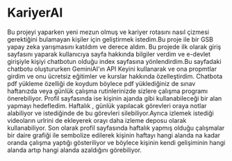 # KariyerAI

Bu projeyi yaparken yeni mezun olmuş ve kariyer rotasını nasıl çizmesi gerektiğini bulamayan kişiler için geliştirmek istedim.Bu proje ile bir GSB yapay zeka yarışmasını katıldım ve derece aldım.
Bu projede ilk olarak giriş sayfasını  yaparak kullanıcıya sayfa hakkında bilgiler verdim ve e-devlet girişiyle kişiyi chatbotun olduğu index sayfasına yönlendirdim.Bu sayfadaki chatbotu oluştururken GeminiAI'ın API Keyini kullanarak ve ona propmtlar girdim ve onu ücretsiz eğitimler ve  kurslar hakkında özelleştirdim. Chatbota pdf yükleme özelliği de koydum böylece pdf yüklediğiniz de sınav haftanızda veya günlük çalışma rutinlerinizde sizlere çalışma programı önerebiliyor. Profil sayfasında ise kişinin ajanda gibi kullanabileceği bir alan yapmayı hedefledim. Haftalık , günlük yapılacak görevleri oraya notlar alabiliyor ve istediğinde de bu görevleri silebiliyor.Ayrıca izlemek istediği videoların urlrini de ekleyerek orayı daha izleme deposu olarak kullanabiliyor. Son olarak profil sayfasında haftalık yapmış olduğu çalışmalar bir daire grafiği ile sembolize edilerek kişinin haftayı hangi alanda na kadar oranda çalışma yaptığı gösteriliyor ve böylece kişinin kendi gelişiminin hangi alanda artıp hangi alanda azaldığını görebiliyor.

